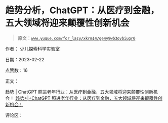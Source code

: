 # 趋势分析，ChatGPT：从医疗到金融，五大领域将迎来颠覆性创新机会

> 原文：[`www.yuque.com/for_lazy/xkrm14/ge4y9wb3ovbiugr0`](https://www.yuque.com/for_lazy/xkrm14/ge4y9wb3ovbiugr0)

作者： 少儿探索科学实验室

日期：2023-02-22

点赞数：16

正文：

趋势 | ChatGPT 照进老年行业：从医疗到金融，五大领域将迎来颠覆性创新机会！ [趋势+|+ChatGPT 照进老年行业：从医疗到金融，五大领域将迎来颠覆性创新机会！](https://mp.weixin.qq.com/s/SJcZ8jEd91WS8BhBXs6T-g)

评论区：

